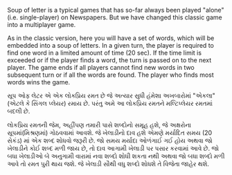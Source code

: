 Soup of letter is a typical games that has so-far always been played "alone" (i.e. single-player) on Newspapers. But we have changed this classic game into a multiplayer game. 

As in the classic version, here you will have a set of words, which will be embedded into a soup of letters. In a given turn, the player is required to find one word in a limited amount of time (20 sec). If the time limit is exceeded or if the player finds a word, the turn is passed on to the next player. The game ends if all players cannot find new words in two subsequent turn or if all the words are found. The player who finds most words wins the game. 


સૂપ ઓફ લેટર એ એક લોકપ્રિય રમત છે જે અત્યાર સુધી હંમેશા અખબારોમાં "એકલા" (એટલે કે સિંગલ પ્લેયર) રમાય છે. પરંતુ અમે આ લોકપ્રિય રમતને મલ્ટિપ્લેયર રમતમાં બદલી છે.

લોકપ્રિય રમતની જેમ, અહીંપણ તમારી પાસે શબ્દોનો સમૂહ હશે, જે અક્ષરોના સૂપમાં(મિશ્રણમાં) ગોઠવવામાં આવશે. જે ખેલાડીનો દાવ હશે એમણે મર્યાદિત સમય (20 સેકંડ) માં એક શબ્દ શોધવો જરૂરી છે. જો સમય મર્યાદા ઓળંગાઈ ગઈ હોય અથવા જો ખેલાડીને કોઈ શબ્દ મળી જાય છે, તો દાવ આગામી ખેલાડી પર પસાર કરવામાં આવે છે. જો બધા ખેલાડીઓ બે અનુગામી વારામાં નવા શબ્દો શોધી શકતા નથી અથવા જો બધા શબ્દો મળી આવે તો રમત પુરી થાય જશે. જે ખેલાડી સૌથી વધુ શબ્દો શોધશે તે વિજેતા જાહેર થશે.